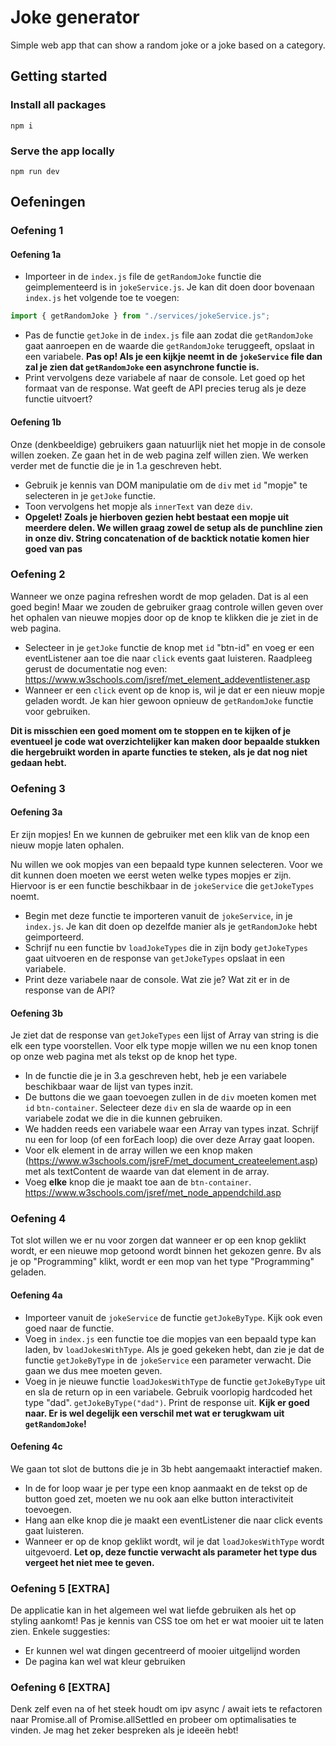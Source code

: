 # Joke generator
Simple web app that can show a random joke or a joke based on a category.

## Getting started
### Install all packages
`npm i`

### Serve the app locally
`npm run dev`


## Oefeningen
### Oefening 1
#### Oefening 1a
- Importeer in de `index.js` file de `getRandomJoke` functie die geimplementeerd is in `jokeService.js`. Je kan dit doen door bovenaan `index.js` het volgende toe te voegen:

```js
import { getRandomJoke } from "./services/jokeService.js";
```
- Pas de functie `getJoke` in de `index.js` file aan zodat die `getRandomJoke` gaat aanroepen en de waarde die `getRandomJoke` teruggeeft, opslaat in een variabele. **Pas op! Als je een kijkje neemt in de `jokeService` file dan zal je zien dat `getRandomJoke` een asynchrone functie is.**
- Print vervolgens deze variabele af naar de console. Let goed op het formaat van de response. Wat geeft de API precies terug als je deze functie uitvoert?

#### Oefening 1b
Onze (denkbeeldige) gebruikers gaan natuurlijk niet het mopje in de console willen zoeken.  Ze gaan het in de web pagina zelf willen zien. We werken verder met de functie die je in 1.a geschreven hebt.
- Gebruik je kennis van DOM manipulatie om de `div` met `id` "mopje" te selecteren in je `getJoke` functie.
- Toon vervolgens het mopje als `innerText` van deze `div`.
- **Opgelet! Zoals je hierboven gezien hebt bestaat een mopje uit meerdere delen. We willen graag zowel de setup als de punchline zien in onze div. String concatenation of de backtick notatie komen hier goed van pas**

### Oefening 2
Wanneer we onze pagina refreshen wordt de mop geladen. Dat is al een goed begin! Maar we zouden de gebruiker graag controle willen geven over het ophalen van nieuwe mopjes door op de knop te klikken die je ziet in de web pagina.
- Selecteer in je `getJoke` functie de knop met `id` "btn-id" en voeg er een eventListener aan toe die naar `click` events gaat luisteren. Raadpleeg gerust de documentatie nog even: https://www.w3schools.com/jsref/met_element_addeventlistener.asp
- Wanneer er een `click` event op de knop is, wil je dat er een nieuw mopje geladen wordt. Je kan hier gewoon opnieuw de `getRandomJoke` functie voor gebruiken.

**Dit is misschien een goed moment om te stoppen en te kijken of je eventueel je code wat overzichtelijker kan maken door bepaalde stukken die hergebruikt worden in aparte functies te steken, als je dat nog niet gedaan hebt.**

### Oefening 3
#### Oefening 3a
Er zijn mopjes! En we kunnen de gebruiker met een klik van de knop een nieuw mopje laten ophalen.

Nu willen we ook mopjes van een bepaald type kunnen selecteren. Voor we dit kunnen doen moeten we eerst weten welke types mopjes er zijn. Hiervoor is er een functie beschikbaar in de `jokeService` die `getJokeTypes` noemt.

- Begin met deze functie te importeren vanuit de `jokeService`, in je `index.js`. Je kan dit doen op dezelfde manier als je `getRandomJoke` hebt geimporteerd.
- Schrijf nu een functie bv `loadJokeTypes` die in zijn body `getJokeTypes` gaat uitvoeren en de response van `getJokeTypes` opslaat in een variabele.
- Print deze variabele naar de console. Wat zie je? Wat zit er in de response van de API?

#### Oefening 3b
Je ziet dat de response van `getJokeTypes` een lijst of Array van string is die elk een type voorstellen. Voor elk type mopje willen we nu een knop tonen op onze web pagina met als tekst op de knop het type.

- In de functie die je in 3.a geschreven hebt, heb je een variabele beschikbaar waar de lijst van types inzit.
- De buttons die we gaan toevoegen zullen in de `div` moeten komen met `id` `btn-container`. Selecteer deze `div` en sla de waarde op in een variabele zodat we die in die kunnen gebruiken.
- We hadden reeds een variabele waar een Array van types inzat. Schrijf nu een for loop (of een forEach loop) die over deze Array gaat loopen.
- Voor elk element in de array willen we een knop maken (https://www.w3schools.com/jsreF/met_document_createelement.asp) met als textContent de waarde van dat element in de array.
- Voeg **elke** knop die je maakt toe aan de `btn-container`. https://www.w3schools.com/jsref/met_node_appendchild.asp

### Oefening 4
Tot slot willen we er nu voor zorgen dat wanneer er op een knop geklikt wordt, er een nieuwe mop getoond wordt binnen het gekozen genre. Bv als je op "Programming" klikt, wordt er een mop van het type "Programming" geladen.

#### Oefening 4a
- Importeer vanuit de `jokeService` de functie `getJokeByType`. Kijk ook even goed naar de functie.
- Voeg in `index.js` een functie toe die mopjes van een bepaald type kan laden, bv `loadJokesWithType`. Als je goed gekeken hebt, dan zie je dat de functie `getJokeByType` in de `jokeService` een parameter verwacht. Die gaan we dus mee moeten geven.
- Voeg in je nieuwe functie `loadJokesWithType` de functie `getJokeByType` uit en sla de return op in een variabele. Gebruik voorlopig hardcoded het type "dad". `getJokeByType("dad")`. Print de response uit. **Kijk er goed naar. Er is wel degelijk een verschil met wat er terugkwam uit `getRandomJoke`!**

#### Oefening 4c
We gaan tot slot de buttons die je in 3b hebt aangemaakt interactief maken.
- In de for loop waar je per type een knop aanmaakt en de tekst op de button goed zet, moeten we nu ook aan elke button interactiviteit toevoegen. 
- Hang aan elke knop die je maakt een eventListener die naar click events gaat luisteren.
- Wanneer er op de knop geklikt wordt, wil je dat `loadJokesWithType` wordt uitgevoerd. **Let op, deze functie verwacht als parameter het type dus vergeet het niet mee te geven.**

### Oefening 5 [EXTRA]
De applicatie kan in het algemeen wel wat liefde gebruiken als het op styling aankomt!
Pas je kennis van CSS toe om het er wat mooier uit te laten zien. Enkele suggesties:
- Er kunnen wel wat dingen gecentreerd of mooier uitgelijnd worden
- De pagina kan wel wat kleur gebruiken

### Oefening 6 [EXTRA]
Denk zelf even na of het steek houdt om ipv async / await iets te refactoren naar Promise.all of Promise.allSettled en probeer om optimalisaties te vinden. Je mag het zeker bespreken als je ideeën hebt!
